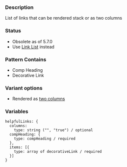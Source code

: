 ### Description
List of links that can be rendered stack or as two columns

### Status
* Obsolete as of 5.7.0
* Use [Link List](./?p=organisms-link-lists) instead

### Pattern Contains
* Comp Heading
* Decorative Link

### Variant options
* Rendered as [two columns](./?p=organisms-helpful-links-as-columns)


### Variables
~~~
helpfulLinks: {
  columns: 
    type: string ("", "true") / optional
  compHeading: {
    type: compHeading / required
  },
  items: [{
    type: array of decorativeLink / required
  }]
}
~~~
